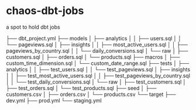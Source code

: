 # chaos-dbt-jobs
a spot to hold dbt jobs


├── dbt_project.yml
├── models
│   ├── analytics
│   │   ├── users.sql
│   │   └── pageviews.sql
│   ├── insights
│   │   ├── most_active_users.sql
│   │   ├── pageviews_by_country.sql
│   │   └── daily_conversions.sql
│   └── raw
│       ├── customers.sql
│       ├── orders.sql
│       └── products.sql
├── macros
│   ├── custom_time_dimension.sql
│   └── custom_date_range.sql
├── tests
│   ├── analytics
│   │   ├── test_users.sql
│   │   └── test_pageviews.sql
│   ├── insights
│   │   ├── test_most_active_users.sql
│   │   ├── test_pageviews_by_country.sql
│   │   └── test_daily_conversions.sql
│   └── raw
│       ├── test_customers.sql
│       ├── test_orders.sql
│       └── test_products.sql
├── seed
│   ├── customers.csv
│   ├── orders.csv
│   └── products.csv
└── target
    ├── dev.yml
    ├── prod.yml
    └── staging.yml
